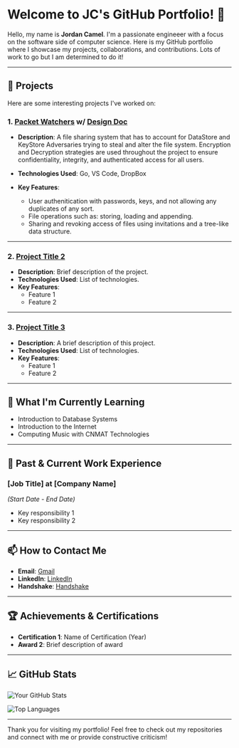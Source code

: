 # Welcome to JC's GitHub Portfolio! 👋

Hello, my name is **Jordan Camel**. I'm a passionate engineeer with a focus on the software side of computer science. Here is my GitHub portfolio where I showcase my projects, collaborations, and contributions. Lots of work to go but I am determined to do it!

---

## 🔭 Projects

Here are some interesting projects I've worked on:

### 1. [Packet Watchers](https://github.com/jcamel2/Packet_Watchers) w/ [Design Doc](https://www.dropbox.com/scl/fi/27eomd9hs1iz6dc74i0y4/Project-2-Design-Doc.paper?rlkey=8bt3ph55rdb0h7k186tn87u3f&dl=0)

- **Description**: A file sharing system that has to account for DataStore and KeyStore Adversaries trying to steal and alter the file system. Encryption and Decryption strategies are used throughout the project to ensure confidentiality, integrity, and authenticated access for all users.

- **Technologies Used**: Go, VS Code, DropBox

- **Key Features**:
  - User authenitication with passwords, keys, and not allowing any duplicates of any sort.
  - File operations such as: storing, loading and appending.
  - Sharing and revoking access of files using invitations and a tree-like data structure.

---

### 2. [Project Title 2](https://github.com/yourusername/project2)
- **Description**: Brief description of the project.
- **Technologies Used**: List of technologies.
- **Key Features**:
  - Feature 1
  - Feature 2

---

### 3. [Project Title 3](https://github.com/yourusername/project3)
- **Description**: A brief description of this project.
- **Technologies Used**: List of technologies.
- **Key Features**:
  - Feature 1
  - Feature 2

---

## 🌱 What I'm Currently Learning

- Introduction to Database Systems
- Introduction to the Internet
- Computing Music with CNMAT Technologies

---

## 💼 Past & Current Work Experience

### **[Job Title]** at [Company Name]  
*(Start Date - End Date)*
- Key responsibility 1
- Key responsibility 2

---

## 📫 How to Contact Me

- **Email**: [Gmail](jcamel@berkeley.edu)
- **LinkedIn**: [LinkedIn](https://www.linkedin.com/in/jordan-camel-b74424268/)
- **Handshake**: [Handshake](https://berkeley.joinhandshake.com/profiles/33149893)

---

## 🏆 Achievements & Certifications

- **Certification 1**: Name of Certification (Year)
- **Award 2**: Brief description of award

---

## 📈 GitHub Stats

![Your GitHub Stats](https://github-readme-stats.vercel.app/api?username=jcamel2&show_icons=true&theme=radical)

![Top Languages](https://github-readme-stats.vercel.app/api/top-langs/?username=jcamel2&layout=compact&theme=radical)

---

Thank you for visiting my portfolio! Feel free to check out my repositories and connect with me or provide constructive criticism!
